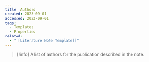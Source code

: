 ```yaml
---
title: Authors
created: 2023-09-01
accessed: 2023-09-01
tags:
  - Templates
  - Properties
related:
  - "[[Literature Note Template]]"
---
```

>[!info]
>A list of authors for the publication described in the note.